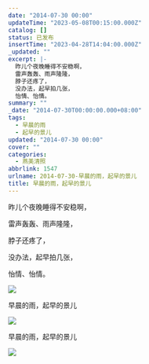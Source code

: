 ```yaml
---
date: "2014-07-30 00:00"
updateTime: "2023-05-08T00:15:00.000Z"
catalog: []
status: 已发布
insertTime: "2023-04-28T14:04:00.000Z"
_updated: ""
excerpt: |-
  昨儿个夜晚睡得不安稳啊，
  雷声轰轰、雨声隆隆，
  脖子还疼了，
  没办法，起早拍几张，
  怡情、怡情。
summary: ""
_date: "2014-07-30T00:00:00.000+08:00"
tags:
  - 早晨的雨
  - 起早的景儿
updated: "2014-07-30 00:00"
cover: ""
categories:
  - 燕美清照
abbrlink: 1547
urlname: 2014-07-30-早晨的雨，起早的景儿
title: 早晨的雨，起早的景儿
---
```


昨儿个夜晚睡得不安稳啊，

雷声轰轰、雨声隆隆，

脖子还疼了，

没办法，起早拍几张，

怡情、怡情。

![](http://ww4.sinaimg.cn/large/4eed32f2jw1eiuibd56q1j21kw0w0qf7.jpg)

早晨的雨，起早的景儿

![](http://ww4.sinaimg.cn/large/4eed32f2jw1eiuibp0ro0j21kw0w0aj3.jpg)

早晨的雨，起早的景儿

![](http://ww2.sinaimg.cn/large/4eed32f2jw1eiuic1no7hj21kw0w0amf.jpg)
